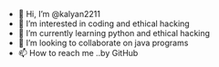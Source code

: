 - 👋 Hi, I’m @kalyan2211
- 👀 I’m interested in coding and ethical hacking 
- 🌱 I’m currently learning python and ethical hacking 
- 💞️ I’m looking to collaborate on java programs
- 📫 How to reach me ..by GitHub 

<!---
kalyan2211/kalyan2211 is a ✨ special ✨ repository because its `README.md` (this file) appears on your GitHub profile.
You can click the Preview link to take a look at your changes.
--->
